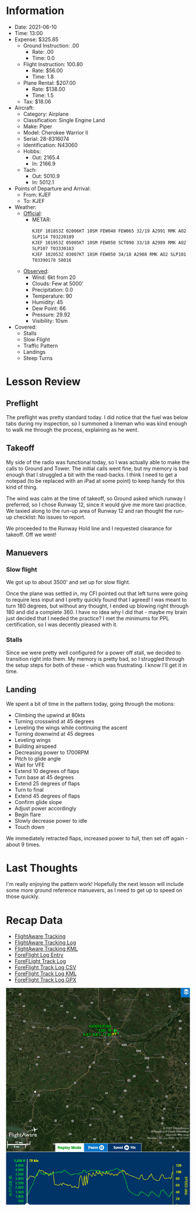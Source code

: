 # Information
- Date: 2021-06-10
- Time: 13:00
- Expense: $325.85
	- Ground Instruction: .00
		- Rate: .00
		- Time: 0.0
	- Flight Instruction: 100.80
		- Rate: $56.00
		- Time: 1.8
	- Plane Rental: $207.00
		- Rate: $138.00
		- Time: 1.5
	- Tax: $18.06
- Aircraft:
	- Category: Airplane
	- Classification: Single Engine Land
	- Make: Piper
	- Model: Cherokee Warrior II
	- Serial: 28-8316074
	- Identification: N43060
	- Hobbs: 
		- Out: 2165.4
		- In: 2166.9
	- Tach: 
		- Out: 5010.9
		- In: 5012.1
- Points of Departure and Arrival:
	- From: KJEF
	- To: KJEF
- Weather:
	- [Official](http://aviationwxchartsarchive.com/product/metar):
		- METAR: 
			```
			KJEF 101853Z 02006KT 10SM FEW048 FEW065 32/19 A2991 RMK AO2 SLP114 T03220189
			KJEF 101953Z 05005KT 10SM FEW050 SCT090 33/18 A2989 RMK AO2 SLP107 T03330183
			KJEF 102053Z 03007KT 10SM FEW050 34/18 A2988 RMK AO2 SLP101 T03390178 58016
			```
	- [Observed](https://www.wunderground.com/history/daily/us/mo/columbia/KJEF/):
		- Wind: 6kt from 20
		- Clouds: Few at 5000'
		- Precipitation: 0.0
		- Temperature: 90
		- Humidity: 45
		- Dew Point: 66
		- Pressure: 29.92
		- Visibility: 10sm
- Covered:
	- Stalls
	- Slow Flight
	- Traffic Pattern
	- Landings
	- Steep Turns
# Lesson Review
## Preflight
The preflight was pretty standard today. I did notice that the fuel was below tabs during my inspection, so I summoned a lineman who was kind enough to walk me through the process, explaining as he went.
## Takeoff
My side of the radio was functional today, so I was actually able to make the calls to Ground and Tower.  The initial calls went fine, but my memory is bad enough that I struggled a bit with the read-backs.  I think I need to get a notepad (to be replaced with an iPad at some point) to keep handy for this kind of thing.

The wind was calm at the time of takeoff, so Ground asked which runway I preferred, so I chose Runway 12, since it would give me more taxi practice. We taxied along to the run-up area of Runway 12 and ran thought the run-up checklist:  No issues to report.

We proceeded to the Runway Hold line and I requested clearance for takeoff.  Off we went!
## Manuevers
### Slow flight
We got up to about 3500' and set up for slow flight.

Once the plane was settled in, my CFI pointed out that left turns were going to require less input and I pretty quickly found that I agreed!  I was meant to turn 180 degrees, but without any thought, I ended up blowing right through 180 and did a complete 360.  I have no idea why I did that - maybe my brain just decided that I needed the practice?  I met the minimums for PPL certification, so I was decently pleased with it.
### Stalls
Since we were pretty well configured for a power off stall, we decided to transition right into them. My memory is pretty bad, so I struggled through the setup steps for both of these - which was frustrating.  I know I'll get it in time.
## Landing
We spent a bit of time in the pattern today, going through the motions:
- Climbing the upwind at 80kts
- Turning crosswind at 45 degrees
- Leveling the wings while continuing the ascent
- Turning downwind at 45 degrees
- Leveling wings
- Building airspeed
- Decreasing power to 1700RPM
- Pitch to glide angle
- Wait for VFE
- Extend 10 degrees of flaps
- Turn base at 45 degrees
- Extend 25 degrees of flaps
- Turn to final
- Extend 45 degrees of flaps
- Confirm glide slope
- Adjust power accordingly
- Begin flare
- Slowly decrease power to idle
- Touch down

We immediately retracted flaps, increased power to full, then set off again - about 9 times.
# Last Thoughts
I'm really enjoying the pattern work!  Hopefully the next lesson will include some more ground reference manuevers, as I need to get up to speed on those quickly.

# Recap Data
- [FlightAware Tracking](https://flightaware.com/live/flight/N43060/history/20210610/1838Z/KJEF/KJEF)
- [FlightAware Tracking Log](./supportData/2021-06-10.flightAwareData.log)
- [FlightAware Tracking KML](./supportData/2021-06-10.flightAware.kml)
- [ForeFlight Log Entry](https://plan.foreflight.com/summary/78fba4cc4b414cf7ae6274fcbf4905ac)
- [ForeFLight Track Log](https://plan.foreflight.com/s/track/B995D1B1-30E0-410A-8C66-621914ED6B24)
- [ForeFlight Track Log CSV](./supportData/2021-06-10.foreflight.tracklog.csv)
- [ForeFlight Track Log KML](./supportData/2021-06-10.foreflight.tracklog.kml)
- [ForeFlight Track Log GPX](./supportData/2021-06-10.foreflight.tracklog.gpx)

![GIF](./supportData/2021-06-10.flightAwareAnim.gif)